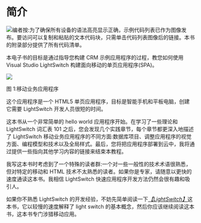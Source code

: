 # 简介

![](../Images/image109.png)编者按:为了确保所有设备的语法高亮显示正确，示例代码列表已作为图像发布。要访问可以复制和粘贴的文本代码块，只需单击代码列表图像后的链接。本书的附录部分提供了所有代码清单。

本电子书的目标是通过指导您构建 CRM 示例应用程序的过程，教您如何使用 Visual Studio LightSwitch 构建面向移动的单页应用程序(SPA)。

![](../Images/image001.jpg)

图 1:移动业务应用程序

这个应用程序是一个 HTML5 单页应用程序，目标是智能手机和平板电脑，创建它需要 LightSwitch 开发人员很短的时间。

这本书从一个非常简单的 hello world 应用程序开始。在学习了一些理论和 LightSwitch 词汇表 101 之后，您会发现几个实践章节，每个章节都更深入地描述了 LightSwitch 移动业务应用程序的不同方面:数据库项目、调整应用程序的视觉方面、编程模型和技术以及全局样式。最后，您将把应用程序部署到云中，我将通过提供一些指向其他学习内容的链接来结束本教程。

我写这本书时考虑到了一个特殊的读者群:一个对一些一般性的技术术语很熟悉，但对特定的移动和 HTML 技术不太熟悉的读者。如果你是专家，请随意以更快的速度通读这本书。我相信 LightSwitch 快速应用程序开发方法仍然会很有趣和吸引人。

如果你不熟悉 LightSwitch 的开发经验，不妨先简单阅读一下[*【LightSwitch】*](http://www.syncfusion.com/resources/techportal/ebooks/lightswitch)这本书，它以较慢的速度解释了 light switch 的基本概念，然后你应该继续阅读这本书，这本书专门涉猎移动应用。